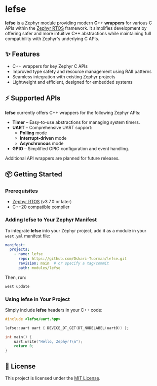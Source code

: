 # lefse

**lefse** is a Zephyr module providing modern **C++ wrappers** for various C APIs within the [Zephyr RTOS](https://zephyrproject.org/) framework. It simplifies development by offering safer and more intuitive C++ abstractions while maintaining full compatibility with Zephyr's underlying C APIs.

## ✨ Features

- C++ wrappers for key Zephyr C APIs
- Improved type safety and resource management using RAII patterns
- Seamless integration with existing Zephyr projects
- Lightweight and efficient, designed for embedded systems

## ⚡ Supported APIs

**lefse** currently offers C++ wrappers for the following Zephyr APIs:

- **Timer** – Easy-to-use abstractions for managing system timers.  
- **UART** – Comprehensive UART support:  
  - **Polling** mode  
  - **Interrupt-driven** mode  
  - **Asynchronous** mode  
- **GPIO** – Simplified GPIO configuration and event handling.  

Additional API wrappers are planned for future releases.

## 📦 Getting Started

### Prerequisites

- [Zephyr RTOS](https://docs.zephyrproject.org/latest/develop/getting_started/index.html) (v3.7.0 or later)  
- C++20 compatible compiler  

### Adding lefse to Your Zephyr Manifest

To integrate **lefse** into your Zephyr project, add it as a module in your `west.yml` manifest file:

```yaml
manifest:
  projects:
    - name: lefse
      repo: https://github.com/Oskari-Tuormaa/lefse.git
      revision: main  # or specify a tag/commit
      path: modules/lefse
```

Then, run:

```bash
west update
```

### Using lefse in Your Project

Simply include **lefse** headers in your C++ code:

```cpp
#include <lefse/uart.hpp>

lefse::uart uart { DEVICE_DT_GET(DT_NODELABEL(uart0)) };

int main() {
    uart.write("Hello, Zephyr!\n");
    return 0;
}
```

<!--## 📚 Documentation-->

<!--- [API Reference](docs/API.md) *(To be added)*  -->
<!--- [Usage Examples](examples/)  -->

<!--## 🤝 Contributing-->

<!--Contributions are welcome! Feel free to open issues or submit pull requests. See [CONTRIBUTING.md](CONTRIBUTING.md) for guidelines.-->

## 📄 License

This project is licensed under the [MIT License](LICENSE).
